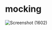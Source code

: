 # mocking
![Screenshot (1602)](https://github.com/mdfaizan973/mocking/assets/106812942/da30cd4d-f1c3-4904-a271-e837cd112540)
